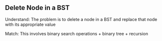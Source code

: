 ## Delete Node in a BST
Understand:
The problem is to delete a node in a BST and replace that node with its appropriate value

Match:
This involves binary search operations + binary tree + recursion